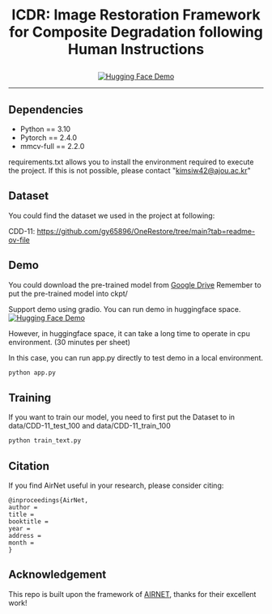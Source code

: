 # <p align=center>ICDR: Image Restoration Framework for Composite Degradation following Human Instructions</p>


<div align="center">
 
[![Hugging Face Demo](https://img.shields.io/badge/%F0%9F%A4%97%20Hugging%20Face-Demo-blue)](https://huggingface.co/spaces/Siwon123/ICDR)

</div>

---
## Dependencies

* Python == 3.10
* Pytorch == 2.4.0
* mmcv-full == 2.2.0

requirements.txt allows you to install the environment required to execute the project. If this is not possible, please contact "kimsiw42@ajou.ac.kr"

## Dataset

You could find the dataset we used in the project at following:

CDD-11: https://github.com/gy65896/OneRestore/tree/main?tab=readme-ov-file

## Demo

You could download the pre-trained model from [Google Drive](https://drive.google.com/file/d/13jCADhncLHCtEt0Ad8lsBskHo67-hxtO/view?usp=sharing) Remember to put the pre-trained model into ckpt/

Support demo using gradio. You can run demo in huggingface space.
[![Hugging Face Demo](https://img.shields.io/badge/%F0%9F%A4%97%20Hugging%20Face-Demo-blue)](https://huggingface.co/spaces/Siwon123/ICDR)


However, in huggingface space, it can take a long time to operate in cpu environment. (30 minutes per sheet)

In this case, you can run app.py directly to test demo in a local environment.

```bash
python app.py
```

## Training

If you want to train our model, you need to first put the Dataset to in data/CDD-11_test_100 and data/CDD-11_train_100

```bash
python train_text.py
```

## Citation

If you find AirNet useful in your research, please consider citing:

```
@inproceedings{AirNet,
author = 
title = 
booktitle = 
year = 
address = 
month = 
}
```

## Acknowledgement

This repo is built upon the framework of [AIRNET](https://github.com/XLearning-SCU/2022-CVPR-AirNet), thanks for their excellent work!

